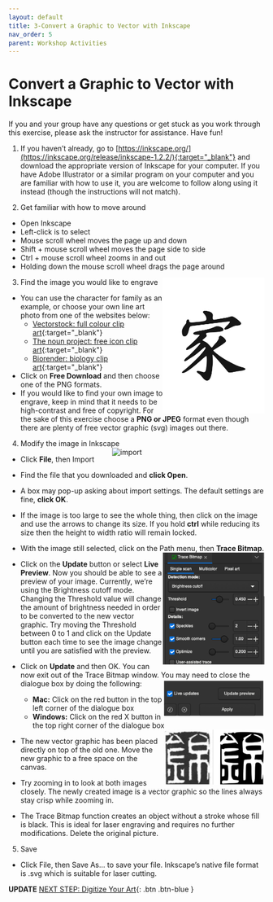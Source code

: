 ```yaml
---
layout: default
title: 3-Convert a Graphic to Vector with Inkscape
nav_order: 5
parent: Workshop Activities
---
```

# Convert a Graphic to Vector with Inkscape

If you and your group have any questions or get stuck as you work through this exercise, please ask the instructor for assistance.  Have fun!

1. If you haven’t already, go to [https://inkscape.org/](https://inkscape.org/release/inkscape-1.2.2/){:target="_blank"}  and download the appropriate version of Inkscape for your computer. If you have Adobe Illustrator or a similar program on your computer and you are familiar with how to use it, you are welcome to follow along using it instead (though the instructions will not match). 

2. Get familiar with how to move around
 - Open Inkscape
 - Left-click is to select
 - Mouse scroll wheel moves the page up and down
 - Shift + mouse scroll wheel moves the page side to side
 - Ctrl + mouse scroll wheel zooms in and out
 - Holding down the mouse scroll wheel drags the page around
 <img src="images/14.family.jpg" style="width:200px;float:right;" alt="">

3. Find the image you would like to engrave 
 - You can use the character for family as an example, or choose your own line art photo from one of the websites below: 
     - [Vectorstock: full colour clip art](https://www.vectorstock.com/){:target="_blank"} 
     - [The noun project: free icon clip art](https://thenounproject.com/){:target="_blank"} 
     - [Biorender: biology clip art](https://biorender.com/){:target="_blank"} 
 - Click on **Free Download** and then choose one of the PNG formats.
 - If you would like to find your own image to engrave, keep in mind that it needs to be high-contrast and free of copyright. For the sake of this exercise choose a **PNG or JPEG** format even though there are plenty of free vector graphic (svg) images out there. 

4. Modify the image in Inkscape <img src="images/15.import_set.pngG" style="width:300px; float:right;" alt="import">
 - Click **File**, then Import
 - Find the file that you downloaded and **click Open**.
 - A box may pop-up asking about import settings. The default settings are fine, **click OK**. 
 - If the image is too large to see the whole thing, then click on the image and use the arrows to change its size. If you hold **ctrl** while reducing its size then the height to width ratio will remain locked. 
 - With the image still selected, click on the Path menu, then **Trace Bitmap**.<img src="images/1.bitmap.png" style="width:200px;float:right;" alt="">
 - Click on the **Update** button or select **Live Preview**. Now you should be able to see a preview of your image. Currently, we’re using the Brightness cutoff mode. Changing the Threshold value will change the amount of brightness needed in order to be converted to the new vector graphic. Try moving the Threshold between 0 to 1 and click on the Update button each time to see the image change until you are satisfied with the preview.
 - Click on **Update** and then OK. You can now exit out of the Trace Bitmap window. You may need to close the dialogue box by doing the following: <img src="images/2.live_update.png" style="width:200px;float:right;" alt="">
      - **Mac:** Click on the red button in the top left corner of the dialogue box 
      - **Windows:** Click on the red X button in the top right corner of the dialogue box <img src="images/3.result.png" style="width:200px;float:right;" alt="">
 - The new vector graphic has been placed directly on top of the old one. Move the new graphic to a free space on the canvas.
 - Try zooming in to look at both images closely. The newly created image is a vector graphic so the lines always stay crisp while zooming in.
  
 - The Trace Bitmap function creates an object without a stroke whose fill is black. This is ideal for laser engraving and requires no further modifications. Delete the original picture.

5. Save
 - Click File, then Save As… to save your file. Inkscape’s native file format is .svg which is suitable for laser cutting. 


**UPDATE**
[NEXT STEP: Digitize Your Art](digitize-art.html){: .btn .btn-blue }
